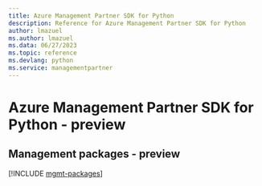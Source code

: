```yaml
---
title: Azure Management Partner SDK for Python
description: Reference for Azure Management Partner SDK for Python
author: lmazuel
ms.author: lmazuel
ms.data: 06/27/2023
ms.topic: reference
ms.devlang: python
ms.service: managementpartner
---
```

# Azure Management Partner SDK for Python - preview

## Management packages - preview
[!INCLUDE [mgmt-packages](management-partner-mgmt-index.md)]